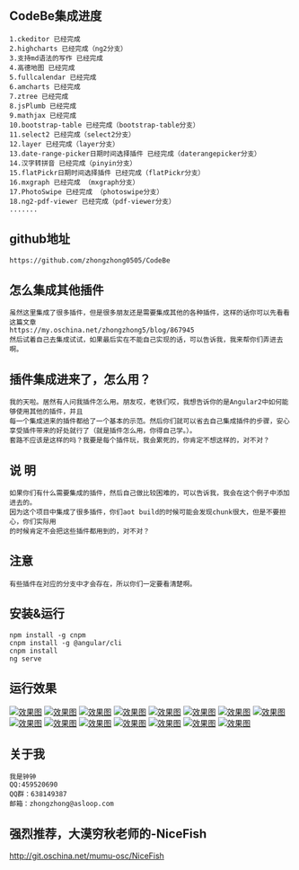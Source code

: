 ## CodeBe集成进度
    1.ckeditor 已经完成
    2.highcharts 已经完成（ng2分支）
    3.支持md语法的写作 已经完成
    4.高德地图 已经完成
    5.fullcalendar 已经完成
    6.amcharts 已经完成
    7.ztree 已经完成
    8.jsPlumb 已经完成
    9.mathjax 已经完成
    10.bootstrap-table 已经完成（bootstrap-table分支）
    11.select2 已经完成（select2分支）
    12.layer 已经完成（layer分支）
    13.date-range-picker日期时间选择插件 已经完成（daterangepicker分支）
    14.汉字转拼音 已经完成（pinyin分支）
    15.flatPickr日期时间选择插件 已经完成（flatPickr分支）
    16.mxgraph 已经完成 （mxgraph分支）
    17.PhotoSwipe 已经完成 （photoswipe分支）
    18.ng2-pdf-viewer 已经完成（pdf-viewer分支）
    .......
## github地址
    https://github.com/zhongzhong0505/CodeBe

## 怎么集成其他插件
    虽然这里集成了很多插件，但是很多朋友还是需要集成其他的各种插件，这样的话你可以先看看这篇文章
    https://my.oschina.net/zhongzhong5/blog/867945
    然后试着自己去集成试试，如果最后实在不能自己实现的话，可以告诉我，我来帮你们弄进去啊。

## 插件集成进来了，怎么用？
    我的天啦。居然有人问我插件怎么用。朋友哎，老铁们哎，我想告诉你的是Angular2中如何能够使用其他的插件，并且
    每一个集成进来的插件都给了一个基本的示范。然后你们就可以省去自己集成插件的步骤，安心享受插件带来的好处就行了（就是插件怎么用，你得自己学。）。
    套路不应该是这样的吗？我要是每个插件玩，我会累死的，你肯定不想这样的，对不对？

## 说 明
    如果你们有什么需要集成的插件，然后自己做比较困难的，可以告诉我，我会在这个例子中添加进去的。
    因为这个项目中集成了很多插件，你们aot build的时候可能会发现chunk很大，但是不要担心，你们实际用
    的时候肯定不会把这些插件都用到的，对不对？
    
## 注意
    有些插件在对应的分支中才会存在，所以你们一定要看清楚啊。

## 安装&运行
    npm install -g cnpm
    cnpm install -g @angular/cli
    cnpm install
    ng serve

## 运行效果
[![效果图](https://raw.githubusercontent.com/zhongzhong0505/ng2-demo/master/images/2.gif "效果图")](https://raw.githubusercontent.com/zhongzhong0505/ng2-demo/master/images/2.gif "效果图")
[![效果图](https://raw.githubusercontent.com/zhongzhong0505/ng2-demo/master/images/0.gif "效果图")](https://raw.githubusercontent.com/zhongzhong0505/ng2-demo/master/images/0.gif "效果图")
[![效果图](https://raw.githubusercontent.com/zhongzhong0505/ng2-demo/master/images/1.gif "效果图")](https://raw.githubusercontent.com/zhongzhong0505/ng2-demo/master/images/1.gif "效果图")
[![效果图](https://raw.githubusercontent.com/zhongzhong0505/ng2-demo/master/images/1.jpg "效果图")](https://raw.githubusercontent.com/zhongzhong0505/ng2-demo/master/images/1.jpg "效果图")
[![效果图](https://raw.githubusercontent.com/zhongzhong0505/ng2-demo/master/images/2.jpg "效果图")](https://raw.githubusercontent.com/zhongzhong0505/ng2-demo/master/images/2.jpg "效果图")
[![效果图](https://raw.githubusercontent.com/zhongzhong0505/ng2-demo/master/images/3.jpg "效果图")](https://raw.githubusercontent.com/zhongzhong0505/ng2-demo/master/images/3.jpg "效果图")
[![效果图](https://raw.githubusercontent.com/zhongzhong0505/ng2-demo/master/images/5.jpg "效果图")](https://raw.githubusercontent.com/zhongzhong0505/ng2-demo/master/images/5.jpg "效果图")
[![效果图](https://raw.githubusercontent.com/zhongzhong0505/ng2-demo/master/images/6.jpg "效果图")](https://raw.githubusercontent.com/zhongzhong0505/ng2-demo/master/images/6.jpg "效果图")
[![效果图](https://raw.githubusercontent.com/zhongzhong0505/ng2-demo/master/images/7.jpg "效果图")](https://raw.githubusercontent.com/zhongzhong0505/ng2-demo/master/images/7.jpg "效果图")
[![效果图](https://raw.githubusercontent.com/zhongzhong0505/ng2-demo/master/images/9.png "效果图")](https://raw.githubusercontent.com/zhongzhong0505/ng2-demo/master/images/9.png "效果图")
[![效果图](https://raw.githubusercontent.com/zhongzhong0505/ng2-demo/master/images/10.jpg "效果图")](https://raw.githubusercontent.com/zhongzhong0505/ng2-demo/master/images/10.jpg "效果图")
[![效果图](https://raw.githubusercontent.com/zhongzhong0505/ng2-demo/master/images/11.jpg "效果图")](https://raw.githubusercontent.com/zhongzhong0505/ng2-demo/master/images/11.jpg "效果图")
[![效果图](https://raw.githubusercontent.com/zhongzhong0505/ng2-demo/master/images/12.jpg "效果图")](https://raw.githubusercontent.com/zhongzhong0505/ng2-demo/master/images/12.jpg "效果图")
[![效果图](https://raw.githubusercontent.com/zhongzhong0505/ng2-demo/master/images/13.png "效果图")](https://raw.githubusercontent.com/zhongzhong0505/ng2-demo/master/images/13.png "效果图")
[![效果图](https://raw.githubusercontent.com/zhongzhong0505/ng2-demo/master/images/14.png "效果图")](https://raw.githubusercontent.com/zhongzhong0505/ng2-demo/master/images/14.png "效果图")

## 关于我
    我是钟钟 
    QQ:459520690
    QQ群：638149387
    邮箱：zhongzhong@asloop.com

## 强烈推荐，大漠穷秋老师的-NiceFish
http://git.oschina.net/mumu-osc/NiceFish

    
